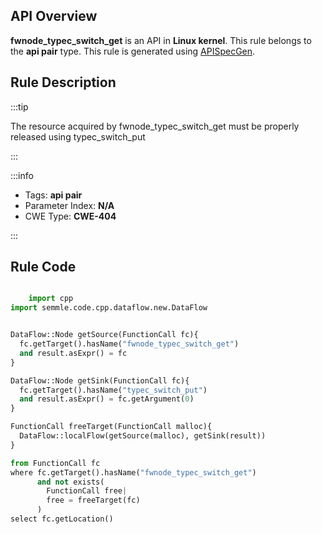 ---
---


## API Overview
**fwnode_typec_switch_get** is an API in **Linux kernel**. This rule belongs to the **api pair** type. This rule is generated using [APISpecGen](../../tools/APISpecGen).
## Rule Description

:::tip

The resource acquired by fwnode_typec_switch_get must be properly released using typec_switch_put

:::

:::info

- Tags: **api pair**
- Parameter Index: **N/A**
- CWE Type: **CWE-404**

:::

## Rule Code
```python

    import cpp
import semmle.code.cpp.dataflow.new.DataFlow


DataFlow::Node getSource(FunctionCall fc){
  fc.getTarget().hasName("fwnode_typec_switch_get")
  and result.asExpr() = fc
}

DataFlow::Node getSink(FunctionCall fc){
  fc.getTarget().hasName("typec_switch_put")
  and result.asExpr() = fc.getArgument(0)
}

FunctionCall freeTarget(FunctionCall malloc){
  DataFlow::localFlow(getSource(malloc), getSink(result))
}

from FunctionCall fc
where fc.getTarget().hasName("fwnode_typec_switch_get")
      and not exists(
        FunctionCall free| 
        free = freeTarget(fc)
      )
select fc.getLocation()

    
```